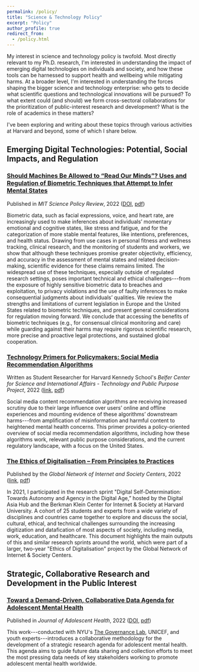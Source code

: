 ```yaml
---
permalink: /policy/
title: "Science & Technology Policy"
excerpt: "Policy"
author_profile: true
redirect_from: 
  - /policy.html
---
```


My interest in science and technology policy is twofold. Most directly relevant to my Ph.D. research, I'm interested in understanding the impact of emerging digital technologies on individuals and society, and how these tools can be harnessed to support health and wellbeing while mitigating harms. At a broader level, I'm interested in understanding the forces shaping the bigger science and technology enterprise: who gets to decide what scientific questions and technological innovations will be pursued? To what extent could (and should) we form cross-sectoral collaborations for the prioritization of public-interest research and development? What is the role of academics in these matters? 

I've been exploring and writing about these topics through various activities at Harvard and beyond, some of which I share below.

## Emerging Digital Technologies: Potential, Social Impacts, and Regulation

### [Should Machines Be Allowed to “Read Our Minds”? Uses and Regulation of Biometric Techniques that Attempt to Infer Mental States](https://doi.org/10.38105/spr.qy2iibrk72)
Published in *MIT Science Policy Review*, 2022 ([DOI](https://doi.org/10.38105/spr.qy2iibrk72), [pdf](https://conyvidal.github.io/files/VidalBustamante_etal_MITSPR_2022.pdf))       

Biometric data, such as facial expressions, voice, and heart rate, are increasingly used to make inferences about individuals’ momentary emotional and cognitive states, like stress and fatigue, and for the categorization of more stable mental features, like intentions, preferences, and health status. Drawing from use cases in personal fitness and wellness tracking, clinical research, and the monitoring of students and workers, we show that although these techniques promise greater objectivity, efficiency, and accuracy in the assessment of mental states and related decision-making, scientific evidence for these claims remains limited. The widespread use of these techniques, especially outside of regulated research settings, poses important technical and ethical challenges---from the exposure of highly sensitive biometric data to breaches and exploitation, to privacy violations and the use of faulty inferences to make consequential judgments about individuals’ qualities. We review the strengths and limitations of current legislation in Europe and the United States related to biometric techniques, and present general considerations for regulation moving forward. We conclude that accessing the benefits of biometric techniques (e.g., for consensual clinical monitoring and care) while guarding against their harms may require rigorous scientific research, more precise and proactive legal protections, and sustained global cooperation.


### [Technology Primers for Policymakers: Social Media Recommendation Algorithms]()
Written as Student Researcher for Harvard Kennedy School's *Belfer Center for Science and International Affairs - Technology and Public Purpose Project*, 2022 ([link](https://www.belfercenter.org/publication/technology-primer-social-media-recommendation-algorithms), [pdf](https://conyvidal.github.io/files/VidalBustamante_SMRA_TAPP_2022.pdf))    

Social media content recommendation algorithms are receiving increased scrutiny due to their large influence over users’ online and offline experiences and mounting evidence of these algorithms’ downstream
harms---from amplification of misinformation and harmful content to heightened mental health concerns. This primer provides a policy-oriented overview of social media recommendation algorithms, including how these algorithms work, relevant public purpose considerations, and the current regulatory landscape, with a focus on the United States.


### [The Ethics of Digitalisation – From Principles to Practices](https://www.hiig.de/en/project/the-ethics-of-digitalisation/)
Published by the *Global Network of Internet and Society Centers*, 2022 ([link](https://www.hiig.de/en/project/the-ethics-of-digitalisation/), [pdf](https://conyvidal.github.io/files/BKC_EthicsDigitilisation_2022.pdf))

In 2021, I participated in the research sprint "Digital Self-Determination: Towards Autonomy and Agency in the Digital Age,” hosted by the Digital Asia Hub and the Berkman Klein Center for Internet & Society at Harvard University. A cohort of 25 students and experts from a wide variety of disciplines and countries came together to explore and discuss the social, cultural, ethical, and technical challenges surrounding the increasing digitization and datafication of most aspects of society, including media, work, education, and healthcare. This document highlights the main outputs of this and similar research sprints around the world, which were part of a larger, two-year "Ethics of Digitalisation" project by the Global Network of Internet & Society Centers. 


## Strategic, Collaborative Research and Development in the Public Interest

### [Toward a Demand-Driven, Collaborative Data Agenda for Adolescent Mental Health](https://doi.org/10.1016/j.jadohealth.2022.05.027)
Published in *Journal of Adolescent Health*, 2022 ([DOI](https://doi.org/10.1016/j.jadohealth.2022.05.027), [pdf](https://conyvidal.github.io/files/Verhulst_etal_JAH_2022.pdf))        

This work---conducted with NYU's [The Governance Lab](https://thegovlab.org/), UNICEF, and youth experts---introduces a collaborative methodology for the development of a strategic research agenda for adolescent mental health. This agenda aims to guide future data sharing and collection efforts to meet the most pressing data needs of key stakeholders working to promote adolescent mental health worldwide.


